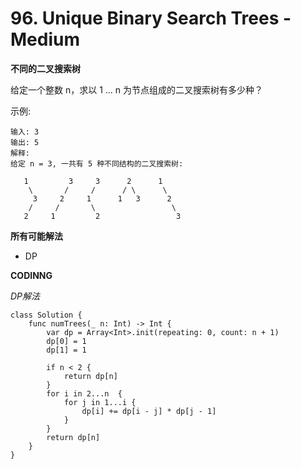 # 96. Unique Binary Search Trees - Medium
**不同的二叉搜索树**

给定一个整数 n，求以 1 ... n 为节点组成的二叉搜索树有多少种？

示例:

```
输入: 3
输出: 5
解释:
给定 n = 3, 一共有 5 种不同结构的二叉搜索树:

   1         3     3      2      1
    \       /     /      / \      \
     3     2     1      1   3      2
    /     /       \                 \
   2     1         2                 3
```

**所有可能解法**

- DP

**CODINNG**

*DP解法*
```
class Solution {
    func numTrees(_ n: Int) -> Int {
        var dp = Array<Int>.init(repeating: 0, count: n + 1)
        dp[0] = 1
        dp[1] = 1

        if n < 2 {
            return dp[n]
        }
        for i in 2...n  {
            for j in 1...i {
                dp[i] += dp[i - j] * dp[j - 1]
            }
        }
        return dp[n]
    }
}
```

